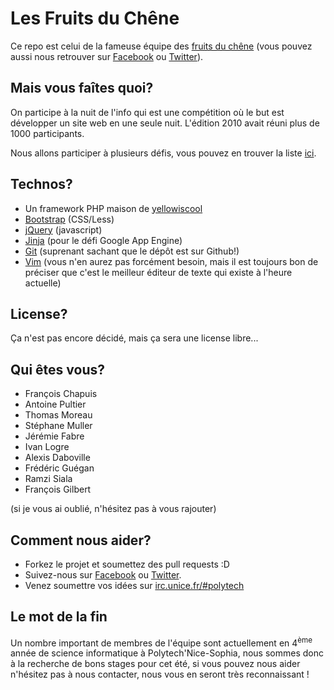 # Les Fruits du Chêne

Ce repo est celui de la fameuse équipe des [fruits du chêne](http://www.nuitdelinfo.com/nuitinfo11/teams:les_fruits_du_cheene:start) (vous pouvez aussi nous retrouver sur [Facebook](https://www.facebook.com/groups/311429972214664/) ou [Twitter](http://twitter.com/#!/fruitsduchene)).

## Mais vous faîtes quoi?

On participe à la nuit de l'info qui est une compétition où le but est développer un site web en une seule nuit. L'édition 2010 avait réuni plus de 1000 participants.

Nous allons participer à plusieurs défis, vous pouvez en trouver la liste [ici](http://www.nuitdelinfo.com/nuitinfo11/teams:les_fruits_du_cheene:start).

## Technos?

* Un framework PHP maison de [yellowiscool](https://github.com/yellowiscool)
* [Bootstrap](http://twitter.github.com/bootstrap/) (CSS/Less)
* [jQuery](http://jquery.com/) (javascript)
* [Jinja](http://jinja.pocoo.org/) (pour le défi Google App Engine)
* [Git](http://git-scm.com/) (suprenant sachant que le dépôt est sur Github!)
* [Vim](http://www.vim.org/) (vous n'en aurez pas forcément besoin, mais il est toujours bon de préciser que c'est le meilleur éditeur de texte qui existe à l'heure actuelle)

## License?

Ça n'est pas encore décidé, mais ça sera une license libre...

## Qui êtes vous?

* François Chapuis
* Antoine Pultier
* Thomas Moreau
* Stéphane Muller
* Jérémie Fabre
* Ivan Logre
* Alexis Daboville
* Frédéric Guégan
* Ramzi Siala
* François Gilbert

(si je vous ai oublié, n'hésitez pas à vous rajouter)

## Comment nous aider?

* Forkez le projet et soumettez des pull requests :D
* Suivez-nous sur [Facebook](https://www.facebook.com/groups/311429972214664/) ou [Twitter](http://twitter.com/#!/fruitsduchene).
* Venez soumettre vos idées sur [irc.unice.fr/#polytech](irc://irc.unice.fr/#lesfruitsduchene)

## Le mot de la fin

Un nombre important de membres de l'équipe sont actuellement en 4<sup>ème</sup> année de science informatique à Polytech'Nice-Sophia, nous sommes donc à la recherche de bons stages pour cet été, si vous pouvez nous aider n'hésitez pas à nous contacter, nous vous en seront très reconnaissant !

